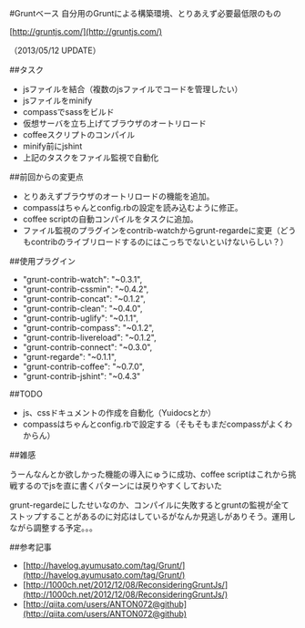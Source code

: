 #Gruntベース
自分用のGruntによる構築環境、とりあえず必要最低限のもの

[http://gruntjs.com/](http://gruntjs.com/)

（2013/05/12 UPDATE）


##タスク
* jsファイルを結合（複数のjsファイルでコードを管理したい）
* jsファイルをminify
* compassでsassをビルド
* 仮想サーバを立ち上げてブラウザのオートリロード
* coffeeスクリプトのコンパイル
* minify前にjshint
* 上記のタスクをファイル監視で自動化

##前回からの変更点
* とりあえずブラウザのオートリロードの機能を追加。
* compassはちゃんとconfig.rbの設定を読み込むように修正。
* coffee scriptの自動コンパイルをタスクに追加。
* ファイル監視のプラグインをcontrib-watchからgrunt-regardeに変更（どうもcontribのライブリロードするのにはこっちでないといけないらしい？）

##使用プラグイン
* "grunt-contrib-watch": "~0.3.1",
* "grunt-contrib-cssmin": "~0.4.2",
* "grunt-contrib-concat": "~0.1.2",
* "grunt-contrib-clean": "~0.4.0",
* "grunt-contrib-uglify": "~0.1.1",
* "grunt-contrib-compass": "~0.1.2",
* "grunt-contrib-livereload": "~0.1.2",
* "grunt-contrib-connect": "~0.3.0",
* "grunt-regarde": "~0.1.1",
* "grunt-contrib-coffee": "~0.7.0",
* "grunt-contrib-jshint": "~0.4.3"


##TODO
* js、cssドキュメントの作成を自動化（Yuidocsとか）
* compassはちゃんとconfig.rbで設定する（そもそもまだcompassがよくわからん）

##雑感

うーんなんとか欲しかった機能の導入にゅうに成功、coffee scriptはこれから挑戦するのでjsを直に書くパターンには戻りやすくしておいた

grunt-regardeにしたせいなのか、コンパイルに失敗するとgruntの監視が全てストップすることがあるのに対応はしているがなんか見逃しがありそう。運用しながら調整する予定。。。


##参考記事
* [http://havelog.ayumusato.com/tag/Grunt/](http://havelog.ayumusato.com/tag/Grunt/)
* [http://1000ch.net/2012/12/08/ReconsideringGruntJs/](http://1000ch.net/2012/12/08/ReconsideringGruntJs/)
* [http://qiita.com/users/ANTON072@github](http://qiita.com/users/ANTON072@github)


